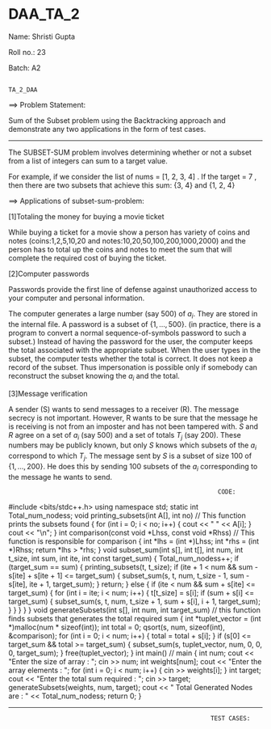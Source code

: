 # DAA_TA_2

Name: Shristi Gupta

Roll no.: 23

Batch: A2

                                                                     TA_2_DAA
                                                                     
 ==> Problem Statement: 
 
 Sum of the Subset problem using the Backtracking approach and demonstrate any two applications in the form of test cases.   
 
 ----------------------------------------------------------------------------------------------------------------------------------------------------------------------
                                                                     

The SUBSET-SUM problem involves determining whether or not a subset from a list of integers can sum to a target value. 

For example, if we consider the list of nums = [1, 2, 3, 4] . If the target = 7 , then there are two subsets that achieve this sum: {3, 4} and {1, 2, 4} 

==> Applications of subset-sum-problem:

[1]Totaling the money for buying a movie ticket

While buying a ticket for a movie show a person has variety of coins and notes (coins:1,2,5,10,20 and notes:10,20,50,100,200,1000,2000) and the person has to total up  the coins and notes to meet the sum that will complete the required cost of buying the ticket.

[2]Computer passwords

Passwords provide the first line of defense against unauthorized access to your computer and personal information.

The computer generates a large number (say 500) of $a_i$. They are stored in the internal file. A password is a subset of $\{1,\dots,500\}$. (in practice, there is a program to convert a normal sequence-of-symbols password to such a subset.) Instead of having the password for the user, the computer keeps the total associated with the appropriate subset. When the user types in the subset, the computer tests whether the total is correct. It does not keep a record of the subset. Thus impersonation is possible only if somebody can reconstruct the subset knowing the $a_i$ and the total.

[3]Message verification

A sender (S) wants to send messages to a receiver (R). The message secrecy is not important. However, R wants to be sure that the message he is receiving is not from an imposter and has not been tampered with. $S$ and $R$ agree on a set of $a_i$ (say 500) and a set of totals $T_j$ (say 200). These numbers may be publicly known, but only $S$ knows which subsets of the $a_i$ correspond to which $T_j$. The message sent by $S$ is a subset of size 100 of $\{1,\dots,200\}$. He does this by sending 100 subsets of the $a_i$ corresponding to the message he wants to send.


                                                              CODE:
                                                              
 
 
#include <bits/stdc++.h>
using namespace std;
static int Total_num_nodess;
void printing_subsets(int A[], int no)  //  This function prints the subsets found
{
    for (int i = 0; i < no; i++)
    {
        cout << " " << A[i];
    }
    cout << "\n";
}
int comparison(const void *Lhss, const void *Rhss) // This function is responsible for comparison
{
    int *lhs = (int *)Lhss;
    int *rhs = (int *)Rhss;
    return *lhs > *rhs;
}
void subset_sum(int s[], int t[], int num, int t_size, int sum, int ite, int const target_sum)
{
    Total_num_nodess++;
    if (target_sum == sum)
    {
        printing_subsets(t, t_size);
        if (ite + 1 < num && sum - s[ite] + s[ite + 1] <= target_sum)
        {
            subset_sum(s, t, num, t_size - 1, sum - s[ite], ite + 1, target_sum);
        }
        return;
    }
    else
    {
        if (ite < num && sum + s[ite] <= target_sum)
        {
            for (int i = ite; i < num; i++)
            {
                t[t_size] = s[i];
                if (sum + s[i] <= target_sum)
                {
                    subset_sum(s, t, num, t_size + 1, sum + s[i], i + 1, target_sum);
                }
            }
        }
    }
}
void generateSubsets(int s[], int num, int target_sum) // this function finds subsets that generates the total required sum
{ 
    int *tuplet_vector = (int *)malloc(num * sizeof(int));
    int total = 0;
    qsort(s, num, sizeof(int), &comparison);
    for (int i = 0; i < num; i++)
    {
        total = total + s[i];
    }
    if (s[0] <= target_sum && total >= target_sum)
    {
        subset_sum(s, tuplet_vector, num, 0, 0, 0, target_sum);
    }
    free(tuplet_vector);
}
int main() // main
{
    int num;
    cout << "Enter the size of array : ";
    cin >> num;
    int weights[num];
    cout << "Enter the array elements : ";
    for (int i = 0; i < num; i++)
    {
        cin >> weights[i];
    }
    int target;
    cout << "Enter the total sum required : ";
    cin >> target;
    generateSubsets(weights, num, target);
    cout << " Total Generated Nodes are : " << Total_num_nodess;
    return 0;
}

-----------------------------------------------------------------------------------------------------------------------------------------------------------------------

                                                            TEST CASES:

                                                          
